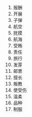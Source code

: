 1. 报酬
2. 开展
3. 子弹
4. 航空
5. 抚摸
6. 航海
7. 受贿
8. 责任
9. 旅行
10. 发芽
11. 邮票
12. 擅长
13. 叛教
14. 使受伤
15. 温柔
16. 品种
17. 制服
